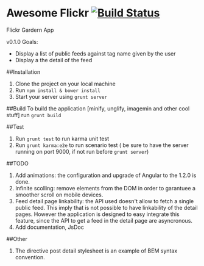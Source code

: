 Awesome Flickr [![Build Status](https://travis-ci.org/flea89/awesomeFlickr.png?branch=master)](https://travis-ci.org/flea89/awesomeFlickr)
=================

Flickr Gardern App

v0.1.0 Goals:

* Display a list of public feeds against tag name given by the user
* Display a the detail of the feed

##Installation 

1. Clone the project on your local machine
2. Run `npm install & bower install`
3. Start your server using `grunt server`

##Build
To build the application [minify, unglify, imagemin and other cool stuff] run `grunt build`

##Test

1. Run `grunt test` to run karma unit test
2. Run `grunt karma:e2e` to run scenario test ( be sure to have the server running on port 9000, if not run before `grunt server`) 

##TODO
1. Add animations: the configuration and upgrade of Angular to the 1.2.0 is done.
2. Infinite scolling: remove elements from the DOM in order to garantuee a smoother scroll on mobile devices.
3. Feed detail page linkability: the API used doesn't allow to fetch a single public feed. This imply that is not possible to have linkability of the detail pages. However the application is designed to easy integrate this feature, since the API to get a feed in the detail page are asyncronous.
4. Add documentation, JsDoc

##Other
1. The directive post detail stylesheet is an example of BEM syntax convention.